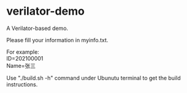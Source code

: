 # verilator-demo
A Verilator-based demo.

Please fill your information in myinfo.txt.

For example:  
ID=202100001  
Name=张三  

Use "./build.sh -h" command under Ubunutu terminal to get the build instructions.